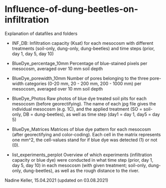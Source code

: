 # Influence-of-dung-beetles-on-infiltration


Explanation of datafiles and folders

- INF_DB:
Infiltration capacity (Ksat) for each mesocosm with different treatments (soil-only, dung-only, dung-beetles) and time steps (prior, day 1, day 5, day 10)

- BlueDye_percentage_10mm
Percentage of blue-stained pixels per mesocosm, averaged over 10 mm soil depth

- BlueDye_porewidth_10mm
Number of pores belonging to the three pore-width categories (0-20 mm, 20 - 200 mm, 200 - 1000 mm) per mesocosm, averaged over 10 mm soil depth

 - BlueDye_Photos
Raw photos of blue dye treated soil pits for each mesocosm (before georectifying). The name of each jpg file gives the individual mesocosm (e.g. 1C), and the applied treatment (SO = soil-only, DB = dung-beetles), as well as time step (day1 = day 1, day5 = day 5)

- BlueDye_Matrices
Matrices of blue dye pattern for each mesocosm (after georectifying and color-coding). Each cell in the matrix represents one mm^2, the cell-values stand for if blue dye was detected (1) or not (0).

- list_experiments_perplot
Overview of which experiments (infiltration capacity or blue dye) were conducted in what time step (prior, day 1, day 5, day 10) in each mesocosm (with given treatment; soil-only, dung-only, dung-beetles), as well as the rough distance to the river. 


Nadine Keller, 15.04.2021 (updated on 03.08.2021)
